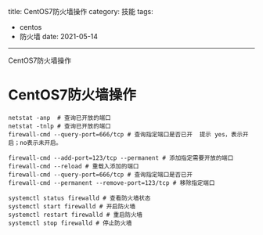 title: CentOS7防火墙操作
category: 技能
tags: 
  - centos
  - 防火墙
date: 2021-05-14

---

CentOS7防火墙操作

<!--more-->

# CentOS7防火墙操作

```shell
netstat -anp  # 查询已开放的端口
netstat -tnlp # 查询已开放的端口
firewall-cmd --query-port=666/tcp # 查询指定端口是否已开  提示 yes，表示开启；no表示未开启。

firewall-cmd --add-port=123/tcp --permanent # 添加指定需要开放的端口
firewall-cmd --reload # 重载入添加的端口
firewall-cmd --query-port=666/tcp # 查询指定端口是否已开
firewall-cmd --permanent --remove-port=123/tcp # 移除指定端口

systemctl status firewalld # 查看防火墙状态
systemctl start firewalld # 开启防火墙
systemctl restart firewalld # 重启防火墙
systemctl stop firewalld # 停止防火墙

```



